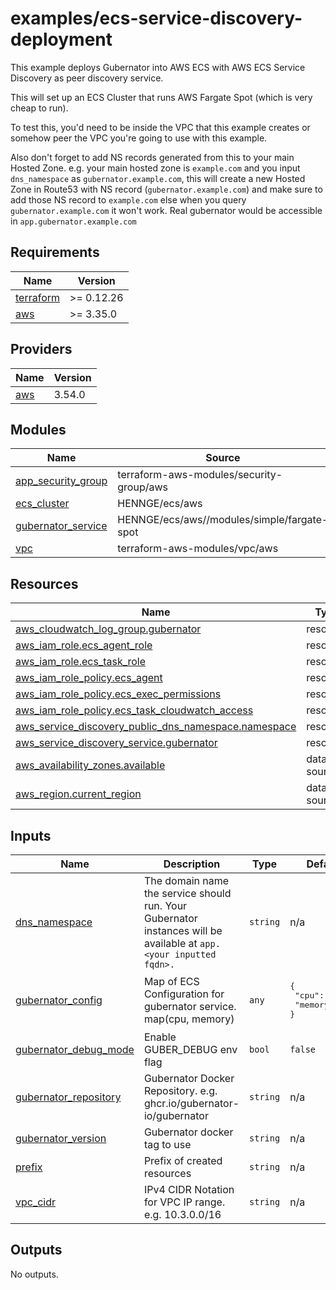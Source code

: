 # examples/ecs-service-discovery-deployment

This example deploys Gubernator into AWS ECS with AWS ECS Service Discovery as peer discovery service.

This will set up an ECS Cluster that runs AWS Fargate Spot (which is very cheap to run).

To test this, you'd need to be inside the VPC that this example creates or somehow peer the VPC you're going to use with this example.

Also don't forget to add NS records generated from this to your main Hosted Zone.
e.g. your main hosted zone is `example.com` and you input `dns_namespace` as `gubernator.example.com`, this will create a new Hosted Zone in Route53 with NS record (`gubernator.example.com`) and make sure to add those NS record to `example.com` else when you query `gubernator.example.com` it won't work.
Real gubernator would be accessible in `app.gubernator.example.com`

## Requirements

| Name | Version |
|------|---------|
| <a name="requirement_terraform"></a> [terraform](#requirement\_terraform) | >= 0.12.26 |
| <a name="requirement_aws"></a> [aws](#requirement\_aws) | >= 3.35.0 |

## Providers

| Name | Version |
|------|---------|
| <a name="provider_aws"></a> [aws](#provider\_aws) | 3.54.0 |

## Modules

| Name | Source | Version |
|------|--------|---------|
| <a name="module_app_security_group"></a> [app\_security\_group](#module\_app\_security\_group) | terraform-aws-modules/security-group/aws | ~> 3.0 |
| <a name="module_ecs_cluster"></a> [ecs\_cluster](#module\_ecs\_cluster) | HENNGE/ecs/aws | ~> 2.0 |
| <a name="module_gubernator_service"></a> [gubernator\_service](#module\_gubernator\_service) | HENNGE/ecs/aws//modules/simple/fargate-spot | ~> 2.0 |
| <a name="module_vpc"></a> [vpc](#module\_vpc) | terraform-aws-modules/vpc/aws | ~> 3.0 |

## Resources

| Name | Type |
|------|------|
| [aws_cloudwatch_log_group.gubernator](https://registry.terraform.io/providers/hashicorp/aws/latest/docs/resources/cloudwatch_log_group) | resource |
| [aws_iam_role.ecs_agent_role](https://registry.terraform.io/providers/hashicorp/aws/latest/docs/resources/iam_role) | resource |
| [aws_iam_role.ecs_task_role](https://registry.terraform.io/providers/hashicorp/aws/latest/docs/resources/iam_role) | resource |
| [aws_iam_role_policy.ecs_agent](https://registry.terraform.io/providers/hashicorp/aws/latest/docs/resources/iam_role_policy) | resource |
| [aws_iam_role_policy.ecs_exec_permissions](https://registry.terraform.io/providers/hashicorp/aws/latest/docs/resources/iam_role_policy) | resource |
| [aws_iam_role_policy.ecs_task_cloudwatch_access](https://registry.terraform.io/providers/hashicorp/aws/latest/docs/resources/iam_role_policy) | resource |
| [aws_service_discovery_public_dns_namespace.namespace](https://registry.terraform.io/providers/hashicorp/aws/latest/docs/resources/service_discovery_public_dns_namespace) | resource |
| [aws_service_discovery_service.gubernator](https://registry.terraform.io/providers/hashicorp/aws/latest/docs/resources/service_discovery_service) | resource |
| [aws_availability_zones.available](https://registry.terraform.io/providers/hashicorp/aws/latest/docs/data-sources/availability_zones) | data source |
| [aws_region.current_region](https://registry.terraform.io/providers/hashicorp/aws/latest/docs/data-sources/region) | data source |

## Inputs

| Name | Description                                                                                                        | Type | Default | Required |
|------|--------------------------------------------------------------------------------------------------------------------|------|---------|:--------:|
| <a name="input_dns_namespace"></a> [dns\_namespace](#input\_dns\_namespace) | The domain name the service should run. Your Gubernator instances will be available at `app.<your inputted fqdn>.` | `string` | n/a | yes |
| <a name="input_gubernator_config"></a> [gubernator\_config](#input\_gubernator\_config) | Map of ECS Configuration for gubernator service. map(cpu, memory)                                                  | `any` | <pre>{<br>  "cpu": 256,<br>  "memory": 512<br>}</pre> | no |
| <a name="input_gubernator_debug_mode"></a> [gubernator\_debug\_mode](#input\_gubernator\_debug\_mode) | Enable GUBER\_DEBUG env flag                                                                                       | `bool` | `false` | no |
| <a name="input_gubernator_repository"></a> [gubernator\_repository](#input\_gubernator\_repository) | Gubernator Docker Repository. e.g. ghcr.io/gubernator-io/gubernator                                                | `string` | n/a | yes |
| <a name="input_gubernator_version"></a> [gubernator\_version](#input\_gubernator\_version) | Gubernator docker tag to use                                                                                       | `string` | n/a | yes |
| <a name="input_prefix"></a> [prefix](#input\_prefix) | Prefix of created resources                                                                                        | `string` | n/a | yes |
| <a name="input_vpc_cidr"></a> [vpc\_cidr](#input\_vpc\_cidr) | IPv4 CIDR Notation for VPC IP range. e.g. 10.3.0.0/16                                                              | `string` | n/a | yes |

## Outputs

No outputs.

